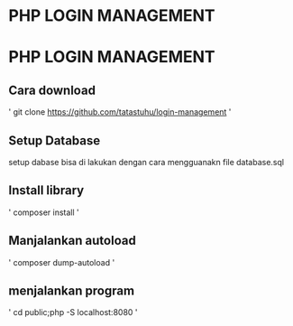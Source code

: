 # PHP LOGIN MANAGEMENT
# PHP LOGIN MANAGEMENT
## Cara download
' git clone  https://github.com/tatastuhu/login-management '
## Setup Database
setup dabase bisa di lakukan dengan cara mengguanakn file database.sql
## Install library
' composer install '
## Manjalankan autoload
' composer dump-autoload '
## menjalankan program
' cd public;php -S localhost:8080 '

